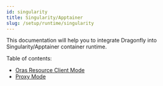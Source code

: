 ```yaml
---
id: singularity
title: Singularity/Apptainer
slug: /setup/runtime/singularity
---
```


This documentation will help you to integrate Dragonfly into
Singularity/Apptainer container runtime.

Table of contents:

- [Oras Resource Client Mode](./singularity/oras_resource_client.md)
- [Proxy Mode](./singularity/proxy.md)

